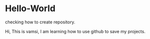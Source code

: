 # Hello-World
checking how to create repository.

Hi,
This is vamsi, I am learning how to use github to save my projects.
